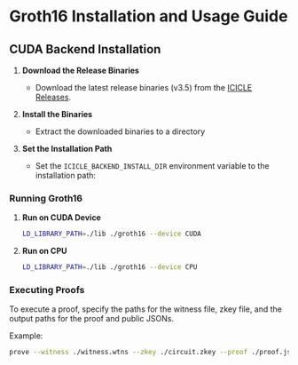 # Groth16 Installation and Usage Guide

## CUDA Backend Installation

1. **Download the Release Binaries**
   - Download the latest release binaries (v3.5) from the [ICICLE Releases](https://github.com/ingonyama-zk/icicle/releases/).

2. **Install the Binaries**
   - Extract the downloaded binaries to a directory

3. **Set the Installation Path**
   - Set the `ICICLE_BACKEND_INSTALL_DIR` environment variable to the installation path:

### Running Groth16

1. **Run on CUDA Device**
   ```bash
   LD_LIBRARY_PATH=./lib ./groth16 --device CUDA
   ```

2. **Run on CPU**
   ```bash
   LD_LIBRARY_PATH=./lib ./groth16 --device CPU
   ```

### Executing Proofs

To execute a proof, specify the paths for the witness file, zkey file, and the output paths for the proof and public JSONs.

Example:
```bash
prove --witness ./witness.wtns --zkey ./circuit.zkey --proof ./proof.json --public ./public.json
```